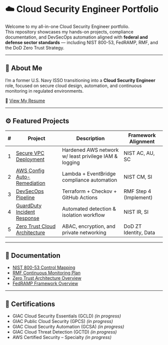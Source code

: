 # ☁️ Cloud Security Engineer Portfolio

Welcome to my all-in-one Cloud Security Engineer portfolio.  
This repository showcases my hands-on projects, compliance documentation, and DevSecOps automation aligned with **federal and defense sector standards** — including NIST 800-53, FedRAMP, RMF, and the DoD Zero Trust Strategy.

---

## 🧠 About Me
I’m a former U.S. Navy ISSO transitioning into a **Cloud Security Engineer** role, focused on secure cloud design, automation, and continuous monitoring in regulated environments.

📄 [View My Resume](./Resume/AngelaHorga_CloudDevSecOps_Resume.pdf)

---

## ⚙️ Featured Projects

| # | Project | Description | Framework Alignment |
|---|----------|--------------|---------------------|
| 1 | [Secure VPC Deployment](./Projects/secure-vpc-deployment) | Hardened AWS network w/ least privilege IAM & logging | NIST AC, AU, SC |
| 2 | [AWS Config Auto-Remediation](./projects/2-aws-config-remediation) | Lambda + EventBridge compliance automation | NIST CM, SI |
| 3 | [DevSecOps Pipeline](./projects/3-devsecops-pipeline) | Terraform + Checkov + GitHub Actions | RMF Step 4 (Implement) |
| 4 | [GuardDuty Incident Response](./projects/4-guardduty-ir-automation) | Automated detection & isolation workflow | NIST IR, SI |
| 5 | [Zero Trust Cloud Architecture](./projects/5-zero-trust-architecture) | ABAC, encryption, and private networking | DoD ZT Identity, Data |

---

## 📘 Documentation

- [NIST 800-53 Control Mapping](./docs/NIST_800-53_Control_Mapping.md)
- [RMF Continuous Monitoring Plan](./docs/RMF_Continuous_Monitoring_Plan.md)
- [Zero Trust Architecture Overview](./docs/Zero_Trust_Architecture_Overview.md)
- [FedRAMP Framework Overview](./docs/FedRAMP_Framework_Overview.md)

---

## 🪪 Certifications
- GIAC Cloud Security Essentials (GCLD) *(in progress)*
- GIAC Public Cloud Security (GPCS) *(in progress)*
- GIAC Cloud Security Automation (GCSA) *(in progress)*
- GIAC Cloud Threat Detection (GCTD) *(in progress)*
- AWS Certified Security – Specialty *(in progress)*
